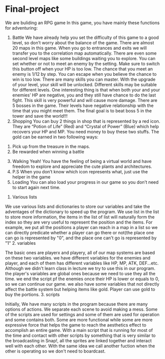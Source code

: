 # Final-project
We are buliding an RPG game 
In this game, you have mainly these functions for adventuring:
1)	Battle
We have already help you set the difficulty of this game to a good level, so don’t worry about the balance of the game.
There are almost 20 maps in this game. When you go to entrances and exits we will transfer you to the correlation map automatically. There are even some second level maps like some buildings waiting you to explore. 
You can set whether or not to meet an enemy by the setting. Make sure to switch this button off when your HP is too low.
The chance that you meet an enemy is 1/12 by step.
You can escape when you believe the chance to win is too low.
There are many skills you can master. With the upgrade of your level, your skill will be unlocked. Different skills may be suitable for different levels.
One interesting thing is that when both your and your enemies’ HP are negative, you and they still have chance to do the last fight. This skill is very powerful and will cause more damage. 
There are 5 bosses in the game. Their levels have negative relationship with the time that you might meet them. The final goal is to beat boss 5 in the tower and save the world!!!
2)	Shopping
You can buy 2 things in shop that is represented by a red icon. They are “Potion of Life” (Red) and “Crystal of Power” (Blue) which help recovers your HP and MP.
You need money to buy these two stuffs. The gold can be earned in two following ways:
1.	Pick up from the treasure in the maps.
2.	Be rewarded when winning a battle
3)	Walking
Yeah! You have the feeling of being a virtual world and have freedom to explore and appreciate the cute plants and architectures.
4)	P.S
When you don’t know which icon represents what, just use the helper in the game
5)	Loading
You can also load your progress in our game so you don’t need to start again next time.

1.	Various lists

We use various lists and dictionaries to store our variables and take the adventages of the dictionary to speed up the program.
We use list in the list to store more information, the items in the list of list will naturally form the index so they are very useful to represent the position and the items.
For example, we put all the positions a player can reach in a map in a list so we can directly predicate whether a player can go there or not(the place one can go is represented by "0", and the place one can't go is represented by "1"
2.	variables

The basic ones are playerx and playery, all of our map systems are based on these two variables. 
we have different variables for the enemies and player, and each of them has different variables like HP, MP, ATK, DEF...etc. Although we didn't learn class in lecture we try to use this in our program.
the player's variables are global ones because we need to use they all the time.
we end the script pf the enemies once their HP is lower or equals to 0, so we can continue our game.
we also have some variables that not directly affect the battle system but helping items like gold. Player can use gold to buy the portions.
3.  scripts

Initially, We have many scripts in the program because there are many options of actions. We separate each scene to avoid making a mess. 
Some of the scripts are used for settings and some of them are used for operation and some contains both. Some are more functional while some are more expressive force that helps the game to reach the aesthetics effect to accomplish an entire game.
With a main script that is running for most of the time and contact with other scripts by something that is very similar to the broadcasting in Snap!, all the sprites are linked together and interact well with each other. With the same idea we call another fuction when the other is operating so we don't need to boardcast.

